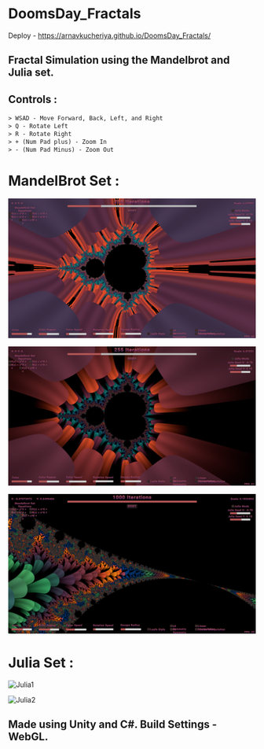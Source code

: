 # DoomsDay_Fractals

Deploy - https://arnavkucheriya.github.io/DoomsDay_Fractals/

## Fractal Simulation using the Mandelbrot and Julia set. 

## Controls :
```
> WSAD - Move Forward, Back, Left, and Right
> Q - Rotate Left
> R - Rotate Right
> + (Num Pad plus) - Zoom In
> - (Num Pad Minus) - Zoom Out
``` 
# **MandelBrot Set :**
![Madelbrot1](https://github.com/ArnavKucheriya/DoomsDay_Fractals/blob/main/ReadMeImgs/Screenshot%20(1).png)

![Madelbrot2](https://github.com/ArnavKucheriya/DoomsDay_Fractals/blob/main/ReadMeImgs/Screenshot%20(2).png)

![Mandelbrot3](https://github.com/ArnavKucheriya/DoomsDay_Fractals/blob/main/ReadMeImgs/Screenshot%20(3).png)

# **Julia Set :** 
![Julia1](https://github.com/ArnavKucheriya/DoomsDay_Fractals/blob/main/ReadMeImgs/Screenshot%20(5).png)

![Julia2](https://github.com/ArnavKucheriya/DoomsDay_Fractals/blob/main/ReadMeImgs/Screenshot%20(4).png)

## Made using Unity and C#. Build Settings - WebGL.
